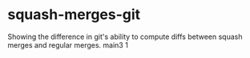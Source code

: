 # squash-merges-git
Showing the difference in git's ability to compute diffs between squash merges and regular merges.
main3 1
